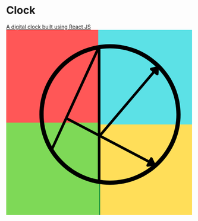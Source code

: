 # Clock

[A digital clock built using React JS](https://akamran2001.github.io/Clock)
![Logo](https://github.com/akamran2001/Clock/blob/main/public/logo%20512.png)

